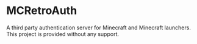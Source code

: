 # MCRetroAuth
A third party authentication server for Minecraft and Minecraft launchers. This project is provided without any support.

